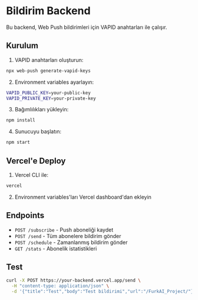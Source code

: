 # Bildirim Backend

Bu backend, Web Push bildirimleri için VAPID anahtarları ile çalışır.

## Kurulum

1. VAPID anahtarları oluşturun:
```bash
npx web-push generate-vapid-keys
```

2. Environment variables ayarlayın:
```bash
VAPID_PUBLIC_KEY=your-public-key
VAPID_PRIVATE_KEY=your-private-key
```

3. Bağımlılıkları yükleyin:
```bash
npm install
```

4. Sunucuyu başlatın:
```bash
npm start
```

## Vercel'e Deploy

1. Vercel CLI ile:
```bash
vercel
```

2. Environment variables'ları Vercel dashboard'dan ekleyin

## Endpoints

- `POST /subscribe` - Push aboneliği kaydet
- `POST /send` - Tüm abonelere bildirim gönder
- `POST /schedule` - Zamanlanmış bildirim gönder
- `GET /stats` - Abonelik istatistikleri

## Test

```bash
curl -X POST https://your-backend.vercel.app/send \
  -H "content-type: application/json" \
  -d '{"title":"Test","body":"Test bildirimi","url":"/FurkAI_Project/"}'
```
